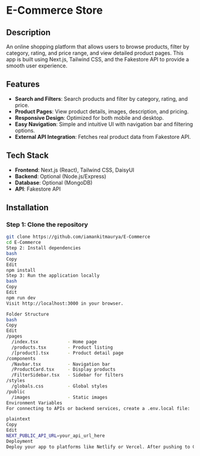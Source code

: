 # E-Commerce Store

## Description

An online shopping platform that allows users to browse products, filter by category, rating, and price range, and view detailed product pages. This app is built using Next.js, Tailwind CSS, and the Fakestore API to provide a smooth user experience.

## Features

- **Search and Filters**: Search products and filter by category, rating, and price.
- **Product Pages**: View product details, images, description, and pricing.
- **Responsive Design**: Optimized for both mobile and desktop.
- **Easy Navigation**: Simple and intuitive UI with navigation bar and filtering options.
- **External API Integration**: Fetches real product data from Fakestore API.

## Tech Stack

- **Frontend**: Next.js (React), Tailwind CSS, DaisyUI
- **Backend**: Optional (Node.js/Express)
- **Database**: Optional (MongoDB)
- **API**: Fakestore API

## Installation

### Step 1: Clone the repository

```bash
git clone https://github.com/iamankitmaurya/E-Commerce
cd E-Commerce
Step 2: Install dependencies
bash
Copy
Edit
npm install
Step 3: Run the application locally
bash
Copy
Edit
npm run dev
Visit http://localhost:3000 in your browser.

Folder Structure
bash
Copy
Edit
/pages
  /index.tsx           - Home page
  /products.tsx        - Product listing
  /[product].tsx       - Product detail page
/components
  /Navbar.tsx          - Navigation bar
  /ProductCard.tsx     - Display products
  /FilterSidebar.tsx   - Sidebar for filters
/styles
  /globals.css         - Global styles
/public
  /images              - Static images
Environment Variables
For connecting to APIs or backend services, create a .env.local file:

plaintext
Copy
Edit
NEXT_PUBLIC_API_URL=your_api_url_here
Deployment
Deploy your app to platforms like Netlify or Vercel. After pushing to GitHub, link it to Netlify/Vercel for automated deployment.
```
